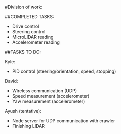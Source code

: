 #Division of work:

##COMPLETED TASKS:
* Drive control
* Steering control
* MicroLIDAR reading
* Accelerometer reading

##TASKS TO DO:

Kyle:
* PID control (steering/orientation, speed, stopping)

David:
* Wireless communication (UDP)
* Speed measurement (accelerometer)
* Yaw measurement (accelerometer)

Ayush (tentative):
* Node server for UDP communication with crawler
* Finishing LIDAR
